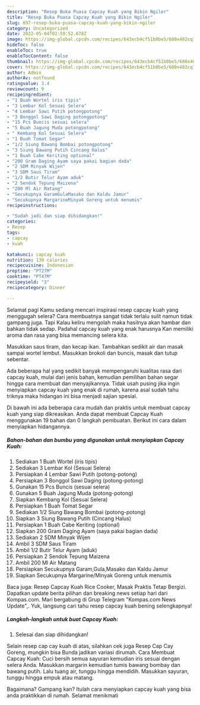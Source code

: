 ```yaml
---
description: "Resep Buka Puasa Capcay Kuah yang Bikin Ngiler"
title: "Resep Buka Puasa Capcay Kuah yang Bikin Ngiler"
slug: 897-resep-buka-puasa-capcay-kuah-yang-bikin-ngiler
category: Uncategorized
date: 2022-05-04T02:59:52.678Z
image: https://img-global.cpcdn.com/recipes/643ecb4cf51b0be5/680x482cq70/capcay-kuah-foto-resep-utama.jpg
hideToc: false
enableToc: true
enableTocContent: false
thumbnail: https://img-global.cpcdn.com/recipes/643ecb4cf51b0be5/680x482cq70/capcay-kuah-foto-resep-utama.jpg
cover: https://img-global.cpcdn.com/recipes/643ecb4cf51b0be5/680x482cq70/capcay-kuah-foto-resep-utama.jpg
author: Admin
authorAv: notfound
ratingvalue: 3.4
reviewcount: 9
recipeingredient:
- "1 Buah Wortel iris tipis"
- "3 Lembar Kol Sesuai Selera"
- "4 Lembar Sawi Putih potongpotong"
- "3 Bonggol Sawi Daging potongpotong"
- "15 Pcs Buncis sesuai selera"
- "5 Buah Jagung Muda potongpotong"
- " Kembang Kol Sesuai Selera"
- "1 Buah Tomat Segar"
- "1/2 Siung Bawang Bombai potongpotong"
- "3 Siung Bawang Putih Cincang Halus"
- "1 Buah Cabe Keriting optional"
- "200 Gram Daging Ayam saya pakai bagian dada"
- "2 SDM Minyak Wijen"
- "3 SDM Saus Tiram"
- "1/2 Butir Telur Ayam aduk"
- "2 Sendok Tepung Maizena"
- "200 Ml Air Matang"
- "Secukupnya GaramGulaMasako dan Kaldu Jamur"
- "Secukupnya MargarineMinyak Goreng untuk menumis"
recipeinstructions:

- "Sudah jadi dan siap dihidangkan!"
categories:
- Resep
tags:
- capcay
- kuah

katakunci: capcay kuah 
nutrition: 139 calories
recipecuisine: Indonesian
preptime: "PT27M"
cooktime: "PT47M"
recipeyield: "3"
recipecategory: Dinner

---
```



Selamat pagi Kamu sedang mencari inspirasi resep capcay kuah yang menggugah selera? Cara membuatnya sangat tidak terlalu sulit namun tidak gampang juga. Tapi Kalau keliru mengolah maka hasilnya akan hambar dan bahkan tidak sedap. Padahal capcay kuah yang enak harusnya Kan memiliki aroma dan rasa yang bisa memancing selera kita.


Masukkan saus tiram, dan kecap ikan. Tambahkan sedikit air dan masak sampai wortel lembut. Masukkan brokoli dan buncis, masak dan tutup sebentar.

Ada beberapa hal yang sedikit banyak mempengaruhi kualitas rasa dari capcay kuah, mulai dari jenis bahan, kemudian pemilihan bahan segar hingga cara membuat dan menyajikannya. Tidak usah pusing jika ingin menyiapkan capcay kuah yang enak di rumah, karena asal sudah tahu triknya maka hidangan ini bisa menjadi sajian spesial.


Di bawah ini ada beberapa cara mudah dan praktis untuk membuat capcay kuah yang siap dikreasikan. Anda dapat membuat Capcay Kuah menggunakan 19 bahan dan 0 langkah pembuatan. Berikut ini cara dalam menyiapkan hidangannya.

<!--inarticleads1-->

##### Bahan-bahan dan bumbu yang digunakan untuk menyiapkan Capcay Kuah:

1. Sediakan 1 Buah Wortel (iris tipis)
1. Sediakan 3 Lembar Kol (Sesuai Selera)
1. Persiapkan 4 Lembar Sawi Putih (potong-potong)
1. Persiapkan 3 Bonggol Sawi Daging (potong-potong)
1. Gunakan 15 Pcs Buncis (sesuai selera)
1. Gunakan 5 Buah Jagung Muda (potong-potong)
1. Siapkan  Kembang Kol (Sesuai Selera)
1. Persiapkan 1 Buah Tomat Segar
1. Sediakan 1/2 Siung Bawang Bombai (potong-potong)
1. Siapkan 3 Siung Bawang Putih (Cincang Halus)
1. Persiapkan 1 Buah Cabe Keriting (optional)
1. Siapkan 200 Gram Daging Ayam (saya pakai bagian dada)
1. Sediakan 2 SDM Minyak Wijen
1. Ambil 3 SDM Saus Tiram
1. Ambil 1/2 Butir Telur Ayam (aduk)
1. Persiapkan 2 Sendok Tepung Maizena
1. Ambil 200 Ml Air Matang
1. Persiapkan Secukupnya Garam,Gula,Masako dan Kaldu Jamur
1. Siapkan Secukupnya Margarine/Minyak Goreng untuk menumis


Baca juga: Resep Capcay Kuah Rice Cooker, Masak Praktis Tetap Bergizi. Dapatkan update berita pilihan dan breaking news setiap hari dari Kompas.com. Mari bergabung di Grup Telegram &#34;Kompas.com News Update&#34;,. Yuk, langsung cari tahu resep capcay kuah bening selengkapnya! 

<!--inarticleads2-->

##### Langkah-langkah untuk buat Capcay Kuah:


1. Selesai dan siap dihidangkan!

Selain resep cap cay kuah di atas, silahkan cek juga Resep Cap Cay Goreng, mungkin bisa Bunda jadikan variasi dirumah. Cara Membuat Capcay Kuah: Cuci bersih semua sayuran kemudian iris sesuai dengan selera Anda. Masukkan margarin kemudian tumis bawang bombay dan bawang putih. Lalu tuang air, tunggu hingga mendidih. Masukkan sayuran, tunggu hingga empuk atau matang. 

Bagaimana? Gampang kan? Itulah cara menyiapkan capcay kuah yang bisa anda praktikkan di rumah. Selamat menikmati
